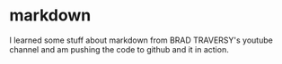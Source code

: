 # markdown
I learned some stuff about markdown from BRAD TRAVERSY's youtube channel and am pushing the code to github and it in action.
